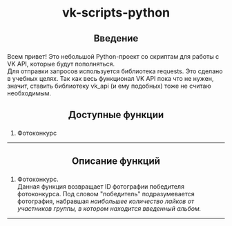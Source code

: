 #  <p align="center">vk-scripts-python</p>
## <p align="center">Введение</p>
Всем привет! Это небольшой Python-проект со скриптам для работы с VK API, которые будут пополняться. <br>
Для отправки запросов используется библиотека requests. Это сделано в учебных целях. Так как весь функционал VK API пока что не нужен, значит, ставить библиотеку vk_api (и ему подобных) тоже не считаю необходимым.
## <p align="center">Доступные функции</p>
1) Фотоконкурс
____
## <p align="center">Описание функций</p>
1) Фотоконкурс.
   <br>
   Данная функция возвращает ID фотографии победителя фотоконкурса. Под словом "победитель" подразумевается фотография, набравшая _наибольшее количество лайков от участников группы, в котором находится введенный альбом._
____
